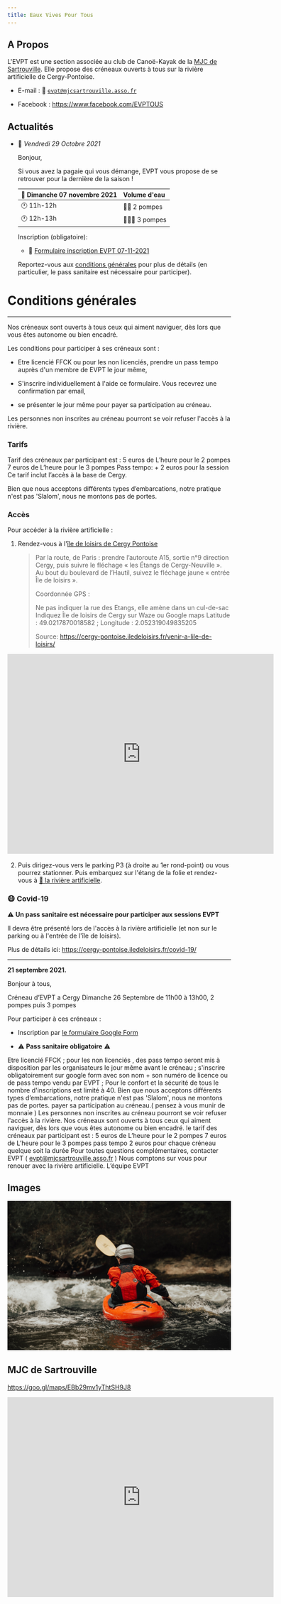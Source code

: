 ```yaml
---
title: Eaux Vives Pour Tous 
---
```



A Propos
--------------------------------------------------------------------------------

L'EVPT est une section associée au club de Canoë-Kayak de la
[MJC de Sartrouville](#mjc-sartrouville). Elle propose des créneaux ouverts à 
tous sur la rivière artificielle de Cergy-Pontoise.

  - E-mail : 📧 [`evpt@mjcsartrouville.asso.fr`](mailto:evpt@mjcsartrouville.asso.fr)

  - Facebook : <https://www.facebook.com/EVPTOUS>

Actualités
--------------------------------------------------------------------------------

  - 📅 *Vendredi 29 Octobre 2021*

    Bonjour,

    Si vous avez la pagaie qui vous démange, EVPT vous propose de se retrouver 
    pour la dernière de la saison ! 
    

    | 📅 Dimanche 07 novembre 2021 | Volume d'eau                              |
    | ---------------------------- | ----------------------------------------- |
    | 🕐 11h-12h                   | 🌊🌊 2 pompes                             |
    | 🕐 12h-13h                   | 🌊🌊🌊 3 pompes                           |

    Inscription (obligatoire):

      - 📝 [Formulaire inscription EVPT 07-11-2021](https://docs.google.com/forms/d/e/1FAIpQLScwOe-cKrpR2wKV_Ga_XzVvaTRI-TSNRrZYFiQvJ2fFs3-6vg/viewform)

    Reportez-vous aux [conditions générales](#conditions-générales) pour plus de détails 
    (en particulier, le pass sanitaire est nécessaire pour participer).
    


# Conditions générales
--------------------------------------------------------------------------------

Nos créneaux sont ouverts à tous ceux qui aiment naviguer, dès lors que vous êtes 
autonome ou bien encadré.

Les conditions pour participer à ses créneaux sont : 

  - Etre licencié FFCK ou pour les non licenciés, prendre un pass tempo auprès 
    d'un membre de EVPT le jour même,

   - S'inscrire individuellement à l'aide ce formulaire. 
     Vous recevrez une confirmation par email,

   - se présenter le jour même pour payer sa participation au créneau.

Les personnes non inscrites au créneau pourront se voir refuser l'accès à la  rivière. 

### Tarifs

Tarif des créneaux par participant  est  :
5 euros  de L’heure pour le 2 pompes 
7 euros de L’heure  pour le 3 pompes
Pass tempo: + 2 euros pour la session
Ce tarif inclut l’accès à la base de Cergy. 

Bien que nous acceptons différents types d’embarcations, notre pratique n'est pas 'Slalom', nous ne montons pas de portes.

### Accès

Pour accéder à la rivière artificielle :

 1. Rendez-vous à l'[île de loisirs de Cergy Pontoise](https://goo.gl/maps/2vA5fz18Uch7Sh4a8) 

    > Par la route, de Paris : prendre l’autoroute A15, sortie n°9 direction Cergy, 
    > puis suivre le fléchage « les Étangs de Cergy-Neuville ». 
    > Au bout du boulevard de l’Hautil, suivez  le fléchage jaune « entrée Île de loisirs ».
    >
    > Coordonnée GPS :
    >
    >    Ne pas indiquer la rue des Etangs, elle amène dans un cul-de-sac
    >    Indiquez Île de loisirs de Cergy sur Waze ou Google maps
    >    Latitude : 49.0217870018582 ;
    >    Longitude : 2.052319049835205
    >
    > Source: <https://cergy-pontoise.iledeloisirs.fr/venir-a-lile-de-loisirs/>

<iframe src="https://www.google.com/maps/embed?pb=!1m18!1m12!1m3!1d2616.012002350411!2d2.0456262184008733!3d49.02937874275993!2m3!1f0!2f0!3f0!3m2!1i1024!2i768!4f13.1!3m3!1m2!1s0x47e6f4ce63687f4b%3A0x6d1542cf4d977ab5!2sRafting%20%C3%8Ele%20de%20Loisir%20Cergy!5e0!3m2!1sen!2sfr!4v1637503170198!5m2!1sen!2sfr" width="600" height="450" style="border:0;" allowfullscreen="" loading="lazy"></iframe>

 2. Puis dirigez-vous vers le parking P3 (à droite au 1er rond-point) ou vous
    pourrez stationner. Puis embarquez sur l'étang de la folie et rendez-vous
    à [📍 la rivière artificielle](https://goo.gl/maps/kxDHpmThyGNV8AQd7).



### 😷 Covid-19

⚠️ **Un pass sanitaire est nécessaire pour participer aux sessions EVPT**

Il devra être présenté lors de l'accès à la rivière artificielle
(et non sur le parking ou à l'entrée de l'île de loisirs).

Plus de détails ici: <https://cergy-pontoise.iledeloisirs.fr/covid-19/>


--------------------------------------------------------------------------------

**21 septembre 2021.**

Bonjour à tous,

Créneau d’EVPT a Cergy Dimanche 26 Septembre de 11h00 à 13h00, 
2 pompes puis 3 pompes

Pour participer à ces créneaux : 

  - Inscription par [le formulaire Google Form](https://docs.google.com/forms/d/e/1FAIpQLScwOe-cKrpR2wKV_Ga_XzVvaTRI-TSNRrZYFiQvJ2fFs3-6vg/viewform)

  - ⚠️ **Pass sanitaire obligatoire** ⚠️ 

Etre licencié FFCK ;
pour les non licenciés , des pass tempo seront mis à disposition par les organisateurs le jour même avant le créneau ;
s'inscrire obligatoirement sur google form  avec son nom + son numéro de licence ou de pass tempo vendu par EVPT ;
Pour le confort et la sécurité de tous le nombre d'inscriptions est limité à 40.
Bien que nous acceptons différents types d’embarcations, notre pratique n'est pas 'Slalom', nous ne montons pas de portes.
payer sa participation au créneau.( pensez à vous munir de monnaie )
Les personnes non inscrites au créneau pourront se voir refuser l'accès à la  rivière. 
Nos créneaux sont ouverts à tous ceux qui aiment naviguer, dès lors que vous êtes autonome ou bien encadré.
le tarif des créneaux par participant  est  :
5 euros de L’heure pour le 2 pompes 
7 euros de L’heure pour le 3 pompes
pass tempo 2 euros pour chaque créneau quelque soit la durée
Pour toutes questions complémentaires, contacter EVPT  ( evpt@mjcsartrouville.asso.fr )
Nous comptons sur vous pour renouer avec la rivière artificielle.
L’équipe EVPT

Images
--------------------------------------------------------------------------------

![Roya Ann Miller](images/roya-ann-miller-unsplash.jpg)


MJC de Sartrouville
--------------------------------------------------------------------------------

<https://goo.gl/maps/EBb29mv1yThtSH9J8>

<iframe src="https://www.google.com/maps/embed?pb=!1m18!1m12!1m3!1d10481.783052006158!2d2.170908738624636!3d48.94499741182463!2m3!1f0!2f0!3f0!3m2!1i1024!2i768!4f13.1!3m3!1m2!1s0x47e6617cb20ee8c7%3A0x8f2b2d03ac963605!2sM.j.c%20Home%20Des%20Jeunes%20Et%20De%20La%20Culture!5e0!3m2!1sen!2sfr!4v1637495530933!5m2!1sen!2sfr" width="600" height="450" style="border:0;" allowfullscreen="" loading="lazy"></iframe>
